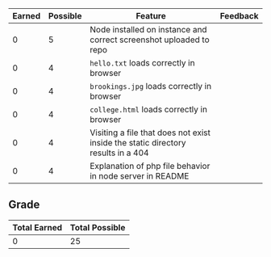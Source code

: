 | Earned | Possible | Feature                                                                          | Feedback |
|--------|----------|----------------------------------------------------------------------------------|-------------|
| 0      | 5        | Node installed on instance and correct screenshot uploaded to repo               |             |
| 0      | 4        | `hello.txt` loads correctly in browser                                           |             |
| 0      | 4        | `brookings.jpg` loads correctly in browser                                       |             |
| 0      | 4        | `college.html` loads correctly in browser                                        |             |
| 0      | 4        | Visiting a file that does not exist inside the static directory results in a 404 |             |
| 0      | 4        | Explanation of php file behavior in node server in README                        |             |

## Grade    
| Total Earned | Total Possible |
|--------------|----------------|
| 0            | 25             |
